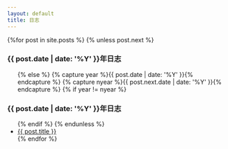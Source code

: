 ```yaml
---
layout: default
title: 日志
---
```

<section id="archive" class="long-list">
  {%for post in site.posts %}
    {% unless post.next %}
      <h3>{{ post.date | date: '%Y' }}年日志</h3>
      <ul class="this">
    {% else %}
      {% capture year %}{{ post.date | date: '%Y' }}{% endcapture %}
      {% capture nyear %}{{ post.next.date | date: '%Y' }}{% endcapture %}
      {% if year != nyear %}
        </ul>
        <h3>{{ post.date | date: '%Y' }}年日志</h3>
        <ul class="past">
      {% endif %}
    {% endunless %}
      <li><a href="{{ post.url }}">{{ post.title }}</a></li>
  {% endfor %}
  </ul>
</section>

